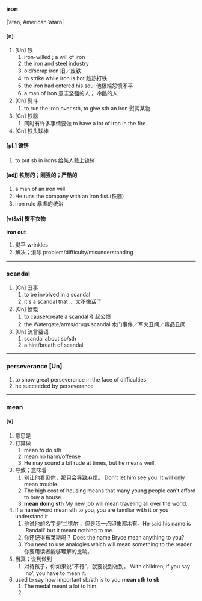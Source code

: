 ### iron
|ˈaɪən, American ˈaɪərn|
#### [n]
1. [Un] 铁
    1. iron-willed ;  a will of iron
    2. the iron and steel industry
    3. old/scrap iron 旧／废铁
    4. to strike while iron is hot 趁热打铁
    5. the iron had entered his soul 他极端怨愤不平
    6. a man of iron 意志坚强的人； 冷酷的人
2. [Cn] 熨斗
    1. to run the iron over sth, to give sth an iron 熨烫某物
3. [Cn] 铁器
    1. 同时有许多事情要做 to have a lot of iron in the fire
4. [Cn] 铁头球棒

#### [pl.] 镣铐
1. to put sb in irons 给某人戴上镣铐

#### [adj] 铁制的；刚强的；严酷的
1. a man of an iron will
2. He runs the company with an iron fist.(铁腕)
3. iron rule 暴虐的统治

#### [vt&vi] 熨平衣物
**iron out**
1. 熨平 wrinkles
2. 解决；消除 problem/difficulty/misunderstanding
***
### scandal
1. [Cn] 丑事
    1. to be involved in a scandal
    2. it's a scandal that ... 太不像话了
2. [Cn] 愤慨
    1. to cause/create a scandal 引起公愤
    2. the Watergate/arms/drugs scandal 水门事件／军火丑闻／毒品丑闻
3. [Un] 流言蜚语
    1. scandal about sb/sth
    2. a hint/breath of scandal
***
### perseverance [Un]
1. to show great perseverance in the face of difficulties
2. he succeeded by perseverance
***
### mean
#### [v]
1. 意思是
2. 打算做
    1. mean to do sth
    2. mean no harm/offense
    3. He may sound a bit rude at times, but he means well.
3. 导致；意味着
    1. 别让他看见你，那只会导致麻烦。 Don't let him see you. It will only mean trouble.
    2. The high cost of housing means that many young people can't afford to buy a house.
    3. **mean doing sth** My new job will mean traveling all over the world.
4. if a name/word mean sth to you, you are familiar with it or you understand it
    1. 他说他的名字是‘兰德尔’，但是我一点印象都木有。He said his name is 'Randall' but it meant nothing to me.
    2. 你还记得布莱斯吗？ Does the name Bryce mean anything to you?
    3. You need to use analogies which will mean something to the reader. 你要用读者能够理解的比喻。
5. 当真；说到做到
    1. 对待孩子，你如果说“不行”，就要说到做到。 With children, if you say 'no', you have to mean it.
6. used to say how important sb/sth is to you
    **mean sth to sb**
    1. The medal meant a lot to him.
    2.
